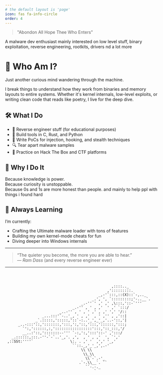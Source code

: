 ```yaml
---
# the default layout is 'page'
icon: fas fa-info-circle
order: 4
---
```


>"Abondon All Hope Thee Who Enters"

A malware dev enthusiast mainly interested on low level stuff, binary exploitation, reverse engineering, rootkits, drivers nd a lot more 
# 👾 Who Am I?

Just another curious mind wandering through the machine.

I break things to understand how they work from binaries and memory layouts to entire systems. Whether it's kernel internals, low-level exploits, or writing clean code that reads like poetry, I live for the deep dive.

## 🛠️ What I Do

- 🧩 Reverse engineer stuff (for educational purposes)
- 🐚 Build tools in C, Rust, and Python
- 🧵 Write PoCs for injection, hooking, and stealth techniques
- 🔍 Tear apart malware samples
- 🎯 Practice on Hack The Box and CTF platforms

## 🌌 Why I Do It

Because knowledge is power.  
Because curiosity is unstoppable.  
Because 0s and 1s are more honest than people.
and mainly to help ppl with things i found hard 

## 🌱 Always Learning

I’m currently:

- Crafting the Ultimate malware loader with tons of features
- Building my own kernel-mode cheats for fun  
- Diving deeper into Windows internals

---

> “The quieter you become, the more you are able to hear.”  
> — *Ram Dass* (and every reverse engineer ever)

---

```



                                                 ,::::.._
                                               ,':::::::::.
                                           _,-'`:::,::(X)::`-,.._
                                        _.', ', `:::::::::;'-..__`.
                                   _.-'' ' ,' ,' ,\:::,'::-`'''
                               _.-'' , ' , ,'  ' ,' `:::/
                         _..-'' , ' , ' ,' , ,' ',' '/::
                 _...:::'`-..'_, ' , ,'  , ' ,'' , ,'::|
              _`.:::::,':::::,'::`-:..'_',_'_,'..-'::,'|
      _..-:::'::,':::::::,':::,':,'::,':::,'::::::,':::;
        `':,'::::::,:,':::::::::::::::::':::,'::_:::,'/
        __..:'::,':::::::--''' `-:,':,':::'::-' ,':::/
   _.::::::,:::.-''-`-`..'_,'. ,',  , ' , ,'  ', `','
 ,::SSt:''''`                 \:. . ,' '  ,',' '_,'
                               ``::._,'_'_,',.-'
                                   \\ \\
                                    \\_\\
                                     \\`-`.-'_
                                  .`-.\\__`. ``
                                     ``-.-._
                                         `

```